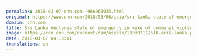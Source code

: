 ```yaml
---
permalink: 2018-03-07-cnn.com--966963935.html
original: https://www.cnn.com/2018/03/06/asia/sri-lanka-state-of-emergency-intl/index.html
domain: cnn.com
title: Sri Lanka declares state of emergency in wake of communal violence
image: https://cdn.cnn.com/cnnnext/dam/assets/180307112610-sril-lanka-police-4-super-tease.jpg
date: 2018-03-07 04:18:11
translations: en
---
```


